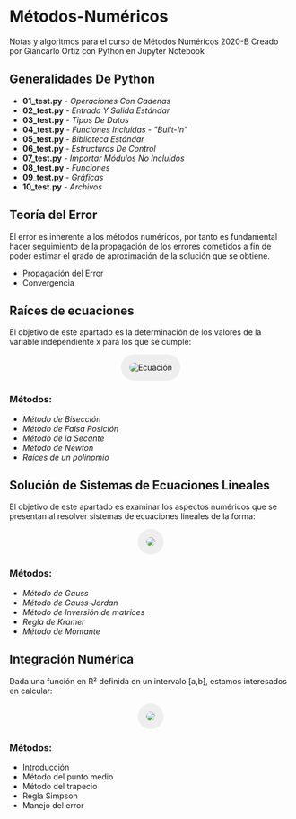 <style type="text/css">
    .formula {
        background: #eee;
        border-radius: 50px;
        padding: 15px;
    }
    .border {
        display: inline-block;
        border: solid 1px rgba(204, 204, 204, 0.4);
        border-bottom-color: rgba(187, 187, 187, 0.4);
        border-radius: 3px;
        box-shadow: inset 0 -1px 0 rgba(187, 187, 187, 0.4);
        background-color: inherit !important;
        vertical-align: middle;
        color: inherit !important;
        font-size: 11px;
        padding: 3px 5px;
        margin: 0 2px;
    }
</style>


# Métodos-Numéricos
Notas y algoritmos para el curso de Métodos Numéricos 2020-B
Creado por Giancarlo Ortiz con Python en Jupyter Notebook

## Generalidades De Python

* **01_test.py** - _Operaciones Con Cadenas_
* **02_test.py** - _Entrada Y Salida Estándar_
* **03_test.py** - _Tipos De Datos_
* **04_test.py** - _Funciones Incluidas - "Built-In"_
* **05_test.py** - _Biblioteca Estándar_
* **06_test.py** - _Estructuras De Control_
* **07_test.py** - _Importar Módulos No Incluidos_
* **08_test.py** - _Funciones_
* **09_test.py** - _Gráficas_
* **10_test.py** - _Archivos_

## Teoría del Error
El error es inherente a los métodos numéricos, por tanto es fundamental hacer  seguimiento de la propagación de los errores cometidos a fin de poder estimar el grado de aproximación de la solución que se obtiene.

* Propagación del Error
* Convergencia

## Raíces de ecuaciones
El objetivo de este apartado es la determinación de los valores de la variable independiente x para los que se cumple:
<div align="center">
<img class="formula" alt="Ecuación" src = "https://render.githubusercontent.com/render/math?math=\Large \begin{align*} f(x) = 0 \end{align*}">
</div>

### Métodos:
* _Método de Bisección_
* _Método de Falsa Posición_
* _Método de la Secante_
* _Método de Newton_
* _Raíces de un polinomio_

## Solución de Sistemas de Ecuaciones Lineales
El objetivo de este apartado es examinar los aspectos numéricos que se presentan al resolver sistemas de ecuaciones lineales de la forma:
<div align="center">
<img class="formula" src="https://render.githubusercontent.com/render/math?math=%5CLarge%0A%5Cbegin%7Balign*%7D%0A%5Cbegin%7Bpmatrix%7D%0Aa_%7B11%7D%26a_%7B12%7D%26...%26a_%7B1n%7D%5C%5Ca_%7B21%7D%26a_%7B22%7D%26...%26a_%7B2n%7D%5C%5C%20%5Cvdots%26%5Cvdots%26%5Cddots%26%5Cvdots%5C%5Ca_%7Bm1%7D%26a_%7Bm2%7D%26...%26a_%7Bmn%7D%5C%5C%0A%5Cend%7Bpmatrix%7D%0A%5Cbegin%7Bpmatrix%7Dx_%7B1%7D%20%5C%5C%20x_%7B2%7D%20%5C%5C%20%5Cvdots%20%5C%5Cx_%7Bn%7D%20%5C%5C%20%5Cend%7Bpmatrix%7D%20%3D%0A%5Cbegin%7Bpmatrix%7Db_%7B1%7D%20%5C%5C%20b_%7B2%7D%20%5C%5C%20%5Cvdots%20%5C%5Cb_%7Bn%7D%20%5C%5C%20%5Cend%7Bpmatrix%7D%0A%5Cend%7Balign*%7D%20%0A">
</div>

### Métodos:
* _Método de Gauss_
* _Método de Gauss-Jordan_
* _Método de Inversión de matrices_
* _Regla de Kramer_
* _Método de Montante_

## Integración Numérica
Dada una función en R² definida en un intervalo [a,b], estamos interesados en calcular:
<div align="center">
<img class="formula" src="https://render.githubusercontent.com/render/math?math=%5CLarge%20Y%20%3D%20%5Cint_%7Ba%7D%5E%7Bb%7D%20f(x)%20dx%0A">
</div>

### Métodos:
* Introducción
* Método del punto medio
* Método del trapecio
* Regla Simpson
* Manejo del error
